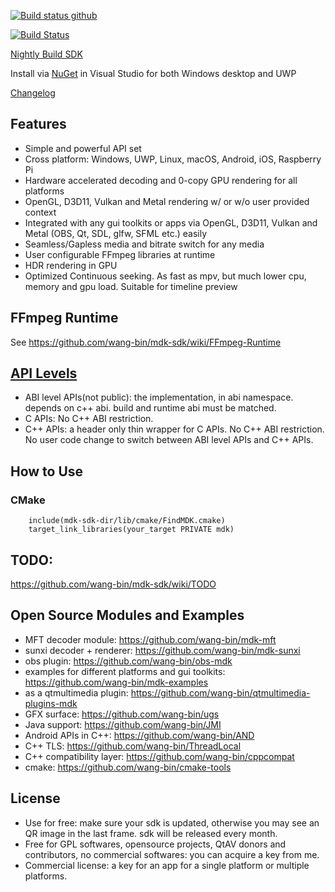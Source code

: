 [![Build status github](https://github.com/wang-bin/mdk-sdk/workflows/Build/badge.svg)](https://github.com/wang-bin/mdk-sdk/actions)

[![Build Status](https://dev.azure.com/kb137035/mdk/_apis/build/status/mdk-CI-yaml?branchName=master)](https://dev.azure.com/kb137035/mdk/_build/latest?definitionId=2&branchName=master)

[Nightly Build SDK](https://sourceforge.net/projects/mdk-sdk/files/nightly/)

Install via [NuGet](https://www.nuget.org/packages/mdk) in Visual Studio for both Windows desktop and UWP

[Changelog](https://github.com/wang-bin/mdk-sdk/blob/master/Changelog.md)

## Features
- Simple and powerful API set
- Cross platform: Windows, UWP, Linux, macOS, Android, iOS, Raspberry Pi
- Hardware accelerated decoding and 0-copy GPU rendering for all platforms
- OpenGL, D3D11, Vulkan and Metal rendering w/ or w/o user provided context
- Integrated with any gui toolkits or apps via OpenGL, D3D11, Vulkan and Metal (OBS, Qt, SDL, glfw, SFML etc.) easily
- Seamless/Gapless media and bitrate switch for any media
- User configurable FFmpeg libraries at runtime
- HDR rendering in GPU
- Optimized Continuous seeking. As fast as mpv, but much lower cpu, memory and gpu load. Suitable for timeline preview


## FFmpeg Runtime
See https://github.com/wang-bin/mdk-sdk/wiki/FFmpeg-Runtime

## [API Levels](https://github.com/wang-bin/mdk-sdk/wiki/%E9%80%9A%E7%94%A8ABI%E7%9A%84CPP%E5%BA%93API%E8%AE%BE%E8%AE%A1)
- ABI level APIs(not public): the implementation, in abi namespace. depends on c++ abi. build and runtime abi must be matched.
- C APIs: No C++ ABI restriction.
- C++ APIs: a header only thin wrapper for C APIs. No C++ ABI restriction. No user code change to switch between ABI level APIs and C++ APIs.

## How to Use

### CMake
```
	include(mdk-sdk-dir/lib/cmake/FindMDK.cmake)
	target_link_libraries(your_target PRIVATE mdk)
```

## TODO:
https://github.com/wang-bin/mdk-sdk/wiki/TODO

## Open Source Modules and Examples
- MFT decoder module: https://github.com/wang-bin/mdk-mft
- sunxi decoder + renderer: https://github.com/wang-bin/mdk-sunxi
- obs plugin: https://github.com/wang-bin/obs-mdk
- examples for different platforms and gui toolkits: https://github.com/wang-bin/mdk-examples
- as a qtmultimedia plugin: https://github.com/wang-bin/qtmultimedia-plugins-mdk
- GFX surface: https://github.com/wang-bin/ugs
- Java support: https://github.com/wang-bin/JMI
- Android APIs in C++: https://github.com/wang-bin/AND
- C++ TLS: https://github.com/wang-bin/ThreadLocal
- C++ compatibility layer: https://github.com/wang-bin/cppcompat
- cmake: https://github.com/wang-bin/cmake-tools

## License
- Use for free: make sure your sdk is updated, otherwise you may see an QR image in the last frame. sdk will be released every month.
- Free for GPL softwares, opensource projects, QtAV donors and contributors, no commercial softwares: you can acquire a key from me.
- Commercial license: a key for an app for a single platform or multiple platforms.
